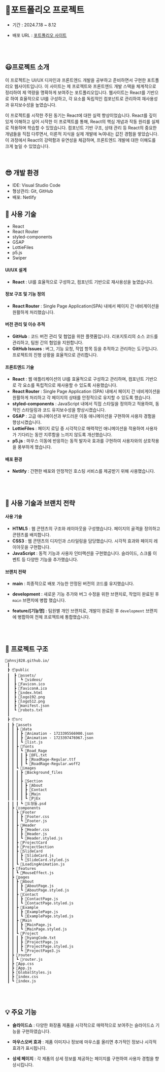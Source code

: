 # 🦆포트폴리오 프로젝트

<!-- <img src="./etude.gif" alt="etude"/><br /> -->

<!-- - 기간 : 2024.7.29 ~ 8.12 -->

- 기간 : 2024.7.18 ~ 8.12

- 배포 URL : [포트폴리오 사이트](https://ahn-portfolio.netlify.app/)

<br /><br />

## 😃프로젝트 소개

이 프로젝트는 UI/UX 디자인과 프론트엔드 개발을 공부하고 준비하면서 구현한 포트폴리오 웹사이트입니다. 이 사이트는 제 프로젝트와 프론트엔드 개발 스택을 체계적으로 정리하여 제 역량을 명확하게 보여주는 포트폴리오입니다. 웹사이트는 React를 기반으로 하여 효율적으로 UI를 구성하고, 각 요소를 독립적인 컴포넌트로 관리하여 재사용성과 유지보수성을 높였습니다.

이 프로젝트를 시작한 주된 동기는 React에 대한 실력 향상이었습니다. React를 깊이 있게 이해하고 싶어 시작한 이 프로젝트를 통해, React의 핵심 개념과 작동 원리를 실제로 적용하며 학습할 수 있었습니다. 컴포넌트 기반 구조, 상태 관리 등 React의 중요한 개념들을 직접 다루면서, 이론적 지식을 실제 개발에 녹여내는 값진 경험을 쌓았습니다. 이 과정에서 React의 강력함과 유연성을 체감하며, 프론트엔드 개발에 대한 이해도를 크게 높일 수 있었습니다.

<!-- 이 프로젝트는 UI/UX 디자인과 프론트엔드 개발 역량을 보여주는 포트폴리오 웹사이트입니다. React를 기반으로 구현하여 효율적인 UI 구성과 높은 재사용성, 유지보수성을 달성했습니다. 이 프로젝트는 React 실력 향상을 위해 시작되었으며, 개발 과정에서 React의 핵심 개념과 작동 원리를 깊이 있게 학습하고 적용할 수 있었습니다. 결과적으로 프론트엔드 개발에 대한 이해도를 크게 높이는 값진 경험이 되었습니다. -->

<br />

## 😎 개발 환경

- IDE: Visual Studio Code
- 형상관리: Git, GitHub
- 배포: Netlify

<!-- React: UI를 효율적으로 구성하고, 컴포넌트 기반으로 재사용성을 높였습니다.
React Router: Single Page Application(SPA) 내에서 페이지 간 네비게이션을 원활하게 처리했습니다.
styled-components: 동적인 스타일링과 코드 유지보수성을 향상시키기 위해 사용했습니다.
GSAP: 고급 애니메이션과 부드러운 이동 효과를 구현하여 사용자 경험을 개선했습니다.
LottieFiles: 페이지 로딩 시 매력적인 애니메이션을 적용하여 대기 시간을 줄였습니다.
p5.js: 마우스 이동에 반응하는 동적 발자국 효과를 구현했습니다.
Netlify: 간편한 배포와 안정적인 호스팅을 제공받기 위해 사용했습니다. -->

## 🧐 사용 기술

- React
- React Router
- styled-components
- GSAP
- LottieFiles
- p5.js
- Swiper

<!-- React: UI 컴포넌트를 모듈화하고, 상태 관리와 컴포넌트 생명주기를 이해하는 데 도움을 주었습니다.
React Router: 페이지 간의 네비게이션을 관리하고, SPA에서 페이지 상태를 유지하도록 지원합니다.
styled-components: 컴포넌트의 스타일을 JavaScript 내에서 직접 정의하고 관리할 수 있습니다.
GSAP: 고급 애니메이션을 구현하고, 부드러운 사용자 경험을 제공합니다.
LottieFiles: 로딩 애니메이션을 통해 사용자가 기다리는 동안 지루함을 덜어줍니다.
p5.js: 동적이고 인터랙티브한 시각 효과를 생성합니다. -->

#### UI/UX 설계

- **React** : UI를 효율적으로 구성하고, 컴포넌트 기반으로 재사용성을 높였습니다.

#### 정보 구조 및 기능 정의

- **React Router** : Single Page Application(SPA) 내에서 페이지 간 네비게이션을 원활하게 처리했습니다.

#### 버전 관리 및 이슈 추적

- **GitHub** : 코드 버전 관리 및 협업을 위한 플랫폼입니다. 리포지토리의 소스 코드를 관리하고, 팀원 간의 협업을 지원합니다.
- **GitHub Issues** : 버그, 기능 요청, 작업 항목 등을 추적하고 관리하는 도구입니다. 프로젝트의 진행 상황을 효율적으로 관리합니다.

#### 프론트엔드 기술

- **React** : 웹 애플리케이션의 UI를 효율적으로 구성하고 관리하며, 컴포넌트 기반으로 각 요소를 독립적으로 재사용할 수 있도록 사용했습니다.
- **React Router** : Single Page Application (SPA) 내에서 페이지 간 네비게이션을 원활하게 처리하고 각 페이지의 상태를 안정적으로 유지할 수 있도록 했습니다.
- **styled-components** : JavaScript 내에서 직접 스타일을 정의하고 적용하여, 동적인 스타일링과 코드 유지보수성을 향상시켰습니다.
- **GSAP** : 고급 애니메이션과 부드러운 이동 애니메이션을 구현하여 사용자 경험을 향상시켰습니다.
- **LottieFiles** : 페이지 로딩 중 시각적으로 매력적인 애니메이션을 적용하여 사용자가 기다리는 동안 지루함을 느끼지 않도록 개선했습니다.
- **p5.js** : 마우스 이동에 반응하는 동적 발자국 효과를 구현하여 사용자와의 상호작용을 풍부하게 했습니다.

#### 배포 환경

- **Netlify** : 간편한 배포와 안정적인 호스팅 서비스를 제공받기 위해 사용했습니다.

<br /><br />

## 🧐 사용 기술과 브랜치 전략

#### 사용 기술

- **HTML5** : 웹 콘텐츠의 구조와 레이아웃을 구성했습니다. 페이지의 골격을 정의하고 콘텐츠를 배치합니다.
- **CSS3** : 웹 콘텐츠의 디자인과 스타일링을 담당했습니다. 시각적 효과와 페이지 레이아웃을 구현합니다.
- **JavaScript** : 동적 기능과 사용자 인터랙션을 구현했습니다. 슬라이드, 스크롤 이벤트 등 다양한 기능을 추가했습니다.

#### 브랜치 전략

- **main** : 최종적으로 배포 가능한 안정된 버전의 코드를 유지했습니다.
- **development** : 새로운 기능 추가와 버그 수정을 위한 브랜치로, 작업이 완료된 후 `main` 브랜치에 병합 했습니다.
- **feature/[기능명]** : 팀원별 개인 브랜치로, 개발이 완료된 후 `development` 브랜치에 병합하여 전체 프로젝트에 통합했습니다.
    <!-- - **hotfix/[수정명]** : 긴급한 버그 수정 작업을 위한 브랜치입니다. 수정 완료 후 `main`과 `development` 브랜치에 병합됩니다. -->
    <!-- - **release/[버전명]** : 배포 준비가 완료된 기능을 포함한 브랜치입니다. 최종 테스트 후 `main`과 `development` 브랜치에 병합됩니다. -->

    <!-- main: 안정적인 프로덕션 코드가 배포되는 브랜치입니다.
  develop: 개발 중인 기능을 통합하는 브랜치입니다.
  feature/pages: 각 페이지별로 작업하는 브랜치로, example 페이지와 project 페이지는 같은 형식이므로 같은 브랜치에서 작업하였습니다. -->

<br /><br />

## 📁 프로젝트 구조

```
🦆ahnsj828.github.io/
 ┃
 ┣ 📦public
 ┃  ┣ 📂assets/
 ┃  ┃  ┗ 📂videos/
 ┃  ┣ 📃favicon.ico
 ┃  ┣ 📃faviconA.ico
 ┃  ┣ 📃index.html
 ┃  ┣ 📃logo192.png
 ┃  ┣ 📃logo512.png
 ┃  ┣ 📃manifest.json
 ┃  ┗ 📃robots.txt
 ┃
 ┣ 📦src
 ┃ ┣ 📂assets
 ┃ ┃ ┣ 📂data
 ┃ ┃ ┃ ┣ 📜Animation - 1723395566900.json
 ┃ ┃ ┃ ┣ 📜Animation - 1723397476967.json
 ┃ ┃ ┃ ┗ 📜list.js
 ┃ ┃ ┣ 📂fonts
 ┃ ┃ ┃ ┗ 📂Road_Rage
 ┃ ┃ ┃ ┃ ┣ 📜OFL.txt
 ┃ ┃ ┃ ┃ ┣ 📜RoadRage-Regular.ttf
 ┃ ┃ ┃ ┃ ┗ 📜RoadRage-Regular.woff2
 ┃ ┃ ┗ 📂images
 ┃ ┃ ┃ ┣ 📂Background_files
 ┃ ┃ ┃ ┃
 ┃ ┃ ┃ ┣ 📂Section
 ┃ ┃ ┃ ┃ ┣ 📂About
 ┃ ┃ ┃ ┃ ┣ 📂Contact
 ┃ ┃ ┃ ┃ ┣ 📂Main
 ┃ ┃ ┃ ┃ ┗ 📂PjEx
 ┃ ┃ ┃ ┗ 📜도형들.psd
 ┃ ┣ 📂components
 ┃ ┃ ┣ 📂Footer
 ┃ ┃ ┃ ┣ 📜Footer.css
 ┃ ┃ ┃ ┗ 📜Footer.js
 ┃ ┃ ┣ 📂Header
 ┃ ┃ ┃ ┣ 📜Header.css
 ┃ ┃ ┃ ┣ 📜Header.js
 ┃ ┃ ┃ ┗ 📜Header.styled.js
 ┃ ┃ ┣ 📂ProjectCard
 ┃ ┃ ┣ 📂ProjectSection
 ┃ ┃ ┣ 📂SlideCard
 ┃ ┃ ┃ ┣ 📜SlideCard.js
 ┃ ┃ ┃ ┗ 📜SlideCard.styled.js
 ┃ ┃ ┗ 📜LoadingAnimation.js
 ┃ ┣ 📂features
 ┃ ┃ ┗ 📜MouseEffect.js
 ┃ ┣ 📂pages
 ┃ ┃ ┣ 📂About
 ┃ ┃ ┃ ┣ 📜AboutPage.js
 ┃ ┃ ┃ ┗ 📜AboutPage.styled.js
 ┃ ┃ ┣ 📂Contact
 ┃ ┃ ┃ ┣ 📜ContactPage.js
 ┃ ┃ ┃ ┗ 📜ContactPage.styled.js
 ┃ ┃ ┣ 📂Example
 ┃ ┃ ┃ ┣ 📜ExamplePage.js
 ┃ ┃ ┃ ┗ 📜ExamplePage.styled.js
 ┃ ┃ ┣ 📂Main
 ┃ ┃ ┃ ┣ 📜MainPage.js
 ┃ ┃ ┃ ┗ 📜MainPage.styled.js
 ┃ ┃ ┗ 📂Project
 ┃ ┃ ┃ ┣ 📜hyangCode.txt
 ┃ ┃ ┃ ┣ 📜ProjectPage.js
 ┃ ┃ ┃ ┣ 📜ProjectPage.styled.js
 ┃ ┃ ┃ ┗ 📜ProjectPage3.js
 ┃ ┣ 📂router
 ┃ ┃ ┗ 📜router.js
 ┃ ┣ 📜App.css
 ┃ ┣ 📜App.js
 ┃ ┣ 📜GlobalStyles.js
 ┃ ┣ 📜index.css
 ┃ ┗ 📜index.js
```

<br /><br />

## 💡 주요 기능

- **슬라이드쇼** : 다양한 화장품 제품을 시각적으로 매력적으로 보여주는 슬라이드쇼 기능을 구현하였습니다.

- **마우스오버 효과** : 제품 이미지나 정보에 마우스를 올리면 추가적인 정보나 시각적 효과가 표시됩니다.

- **상세 페이지** : 각 제품의 상세 정보를 제공하는 페이지를 구현하여 사용자 경험을 향상시킵니다.

<!-- 어바웃 페이지: 두 개의 주요 섹션으로 구성됩니다.

"About Me" 섹션: 개인적인 다짐과 목표를 담고 있습니다.
"My Skills" 섹션: 기술, 도구의 숙련도와 활용 능력을 소개하며, 기술 아이콘에 마우스를 올리면 설명이 표시됩니다.
프로젝트 페이지: 스와이퍼를 사용하여 프로젝트를 슬라이드 형태로 보여줍니다. 프로젝트 제목, 영상, 사용된 툴 아이콘, GitHub 및 Figma 링크가 포함됩니다.

예제 페이지: 스와이퍼를 활용하여 예제 요소를 슬라이드 형태로 보여줍니다. 예제 제목, 영상, 사용된 툴 아이콘, GitHub 및 Figma 링크가 포함됩니다.

컨택트 페이지: GSAP을 활용하여 이미지와 애니메이션 효과를 구현하고, 아이콘에 마우스를 오버하면 다양한 효과와 기능이 나타납니다. 전화, 이메일, GitHub 페이지로 이동할 수 있는 기능을 제공합니다. -->

<!-- < claude > -->
<!-- # 포트폴리오 웹사이트

## 😃 프로젝트 소개
이 프로젝트는 UI/UX 디자인과 프론트엔드 개발 역량을 보여주는 포트폴리오 웹사이트입니다. React를 기반으로 구현하여 효율적인 UI 구성과 높은 재사용성, 유지보수성을 달성했습니다. 이 프로젝트를 통해 React의 핵심 개념과 작동 원리를 깊이 있게 학습하고 적용할 수 있었으며, 프론트엔드 개발에 대한 이해도를 크게 높이는 값진 경험이 되었습니다.

웹사이트는 따뜻한 색감을 사용하여 부드러운 분위기를 연출하고자 했으며, 최신 기술 스택과 도구들을 활용하여 사용자 경험을 향상시켰습니다.

## 😎 개발 환경
- IDE: Visual Studio Code
- 형상관리: Git, GitHub
- 배포: Netlify

## 🧐 사용 기술
- React
- React Router
- styled-components
- GSAP
- LottieFiles
- p5.js
- Swiper

## 브랜치 전략
- main: 프로덕션 브랜치
- develop: 개발 브랜치
- feature/home: 홈 페이지
- feature/about: About 페이지
- feature/project-example: Project 및 Example 페이지
- feature/contact: Contact 페이지

## 💡 주요 기능

### 홈 페이지
- 웹사이트의 메인 진입점으로, 전체적인 디자인 콘셉트 소개

### About 페이지
- "About Me" 섹션: 개인적인 다짐과 목표 소개
- "My Skills" 섹션: 보유 기술, 도구의 숙련도, 활용 능력 소개
- 기술 아이콘에 마우스 오버 시 해당 기술에 대한 설명 표시

### Project 페이지
- Swiper를 활용한 프로젝트 슬라이드 형태 구현
- 프로젝트 제목, 소개 영상, 사용 툴 아이콘 표시
- 프로젝트 페이지, GitHub 저장소, Figma 파일로 이동 가능한 링크 제공

### Example 페이지
- Project 페이지와 유사한 구조로 예제 요소들을 슬라이드 형태로 소개
- 예제 제목, 소개 영상, 사용 툴 아이콘 표시
- 예제 페이지, GitHub 저장소, Figma 파일로 이동 가능한 링크 제공

### Contact 페이지
- GSAP을 활용한 자연스러운 등장 애니메이션 및 자동차 이미지 반복 애니메이션 구현
- 아이콘에 마우스 오버 시 다양한 효과와 정보 표시
- 전화, 이메일 전송, GitHub 페이지로 이동 가능한 기능 제공

### 전체 페이지 공통 기능
- React Router를 사용한 SPA 구현으로 페이지 간 네비게이션 및 상태 유지
- styled-components를 활용한 동적 스타일링 및 코드 유지보수성 향상
- GSAP을 이용한 부드러운 애니메이션 효과로 사용자 경험 개선
- LottieFiles를 활용한 로딩 애니메이션으로 사용자 대기 시간 개선
- p5.js를 사용한 마우스 이동에 반응하는 동적 발자국 효과 구현 (About 페이지)

이 프로젝트를 통해 React 기반의 웹 개발 실력을 향상시키고, 다양한 라이브러리와 툴을 활용하는 능력을 키웠습니다. 특히 컴포넌트 기반 구조, 상태 관리, 라우팅 등 React의 핵심 개념을 실제 프로젝트에 적용하며 깊이 있게 이해할 수 있었습니다. -->
